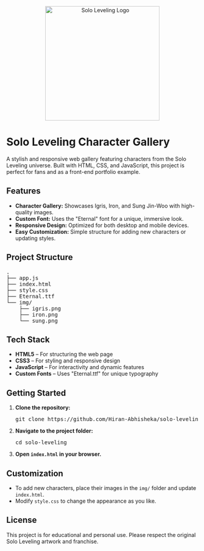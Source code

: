 <p align="center">
  <img src="https://pngdownload.io/wp-content/uploads/2024/01/Solo-Leveling-Logo-anime-manga-popular-series-transparent-PNG-image-jpg.webp" alt="Solo Leveling Logo" width="300"/>
</p>

<h1>Solo Leveling Character Gallery</h1>

<p>
  A stylish and responsive web gallery featuring characters from the Solo Leveling universe. Built with HTML, CSS, and JavaScript, this project is perfect for fans and as a front-end portfolio example.
</p>

<h2>Features</h2>
<ul>
  <li><strong>Character Gallery:</strong> Showcases Igris, Iron, and Sung Jin-Woo with high-quality images.</li>
  <li><strong>Custom Font:</strong> Uses the "Eternal" font for a unique, immersive look.</li>
  <li><strong>Responsive Design:</strong> Optimized for both desktop and mobile devices.</li>
  <li><strong>Easy Customization:</strong> Simple structure for adding new characters or updating styles.</li>
</ul>

<h2>Project Structure</h2>
<pre>
.
├── app.js
├── index.html
├── style.css
├── Eternal.ttf
└── img/
    ├── igris.png
    ├── iron.png
    └── sung.png
</pre>

<h2>Tech Stack</h2>
<ul>
  <li><strong>HTML5</strong> – For structuring the web page</li>
  <li><strong>CSS3</strong> – For styling and responsive design</li>
  <li><strong>JavaScript</strong> – For interactivity and dynamic features</li>
  <li><strong>Custom Fonts</strong> – Uses "Eternal.ttf" for unique typography</li>
</ul>

<h2>Getting Started</h2>
<ol>
  <li><strong>Clone the repository:</strong>
    <pre>git clone https://github.com/Hiran-Abhisheka/solo-leveling.git</pre>
  </li>
  <li><strong>Navigate to the project folder:</strong>
    <pre>cd solo-leveling</pre>
  </li>
  <li><strong>Open <code>index.html</code> in your browser.</strong></li>
</ol>

<h2>Customization</h2>
<ul>
  <li>To add new characters, place their images in the <code>img/</code> folder and update <code>index.html</code>.</li>
  <li>Modify <code>style.css</code> to change the appearance as you like.</li>
</ul>

<h2>License</h2>
<p>
  This project is for educational and personal use. Please respect the original Solo Leveling artwork and franchise.
</p>
